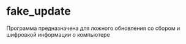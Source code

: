 # fake_update

Программа предназначена для ложного обновления со сбором и шифровкой информации о компьютере 
